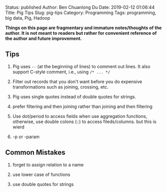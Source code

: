 Status: published
Author: Ben Chuanlong Du
Date: 2019-02-12 01:06:44
Title: Pig Tips
Slug: pig-tips
Category: Programming
Tags: programming, big data, Pig, Hadoop

**Things on this page are fragmentary and immature notes/thoughts of the author. It is not meant to readers but rather for convenient reference of the author and future improvement.**
 
## Tips

1. Pig uses `--` (at the beginning of lines) to comment out lines.
	It also support C-style comment, i.e., using `/* ... */`

2. Filter out records that you don't want before you do expensive transformations 
	such as joining, crossing, etc.

3. Pig uses single quotes instead of double quotes for strings.

4. prefer filtering and then joining rather than joining and then filtering

5. Use dot/period to access fields when use aggregation functions,
	otherwise, use double colons (::) to access fileds/columns.
	but this is wierd

6. -p or -param

## Common Mistakes

1. forget to assign relation to a name

2. use lower case of functions

3. use double quotes for strings
